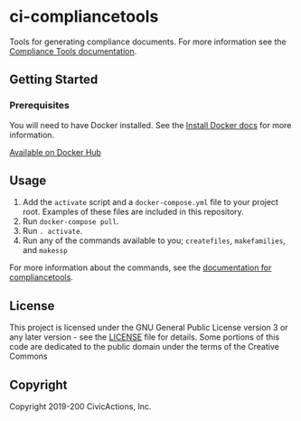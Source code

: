 # ci-compliancetools

Tools for generating compliance documents. For more information see the [Compliance Tools documentation](https://github.com/CivicActions/compliancetools).

## Getting Started

### Prerequisites

You will need to have Docker installed. See the [Install Docker docs](https://docs.docker.com/install/) for more information.

[Available on Docker Hub](https://hub.docker.com/r/drydockcloud/ci-secrender)

## Usage

1. Add the `activate` script and a `docker-compose.yml` file to your project root. Examples of these files are included in this repository.
1. Run `docker-compose pull`.
1. Run `. activate`.
1. Run any of the commands available to you; `createfiles`, `makefamilies`, and `makessp`

For more information about the commands, see the [documentation for compliancetools](https://github.com/CivicActions/compliancetools).

## License

This project is licensed under the GNU General Public License version 3 or any later version - see the [LICENSE](LICENSE) file for details. Some portions of this code are dedicated to the public domain under the terms of the Creative Commons

## Copyright

Copyright 2019-200 CivicActions, Inc.
